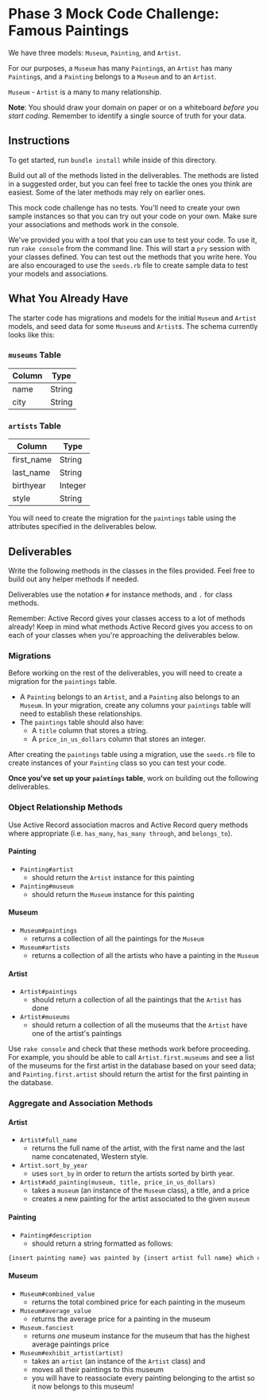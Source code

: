 # Phase 3 Mock Code Challenge: Famous Paintings

We have three models: `Museum`, `Painting`, and `Artist`.

For our purposes, a `Museum` has many `Painting`s, an `Artist` has many
`Painting`s, and a `Painting` belongs to a `Museum` and to an `Artist`.

`Museum` - `Artist` is a many to many relationship.

**Note**: You should draw your domain on paper or on a whiteboard _before you
start coding_. Remember to identify a single source of truth for your data.

## Instructions

To get started, run `bundle install` while inside of this directory.

Build out all of the methods listed in the deliverables. The methods are listed
in a suggested order, but you can feel free to tackle the ones you think are
easiest. Some of the later methods may rely on earlier ones.

This mock code challenge has no tests. You'll need to create your own sample instances so that you can try out your code on your own. Make sure your associations and methods work in the console.

We've provided you with a tool that you can use to test your code. To use it,
run `rake console` from the command line. This will start a `pry` session with
your classes defined. You can test out the methods that you write here. You are
also encouraged to use the `seeds.rb` file to create sample data to test your
models and associations.

## What You Already Have

The starter code has migrations and models for the initial `Museum` and
`Artist` models, and seed data for some `Museum`s and `Artist`s. The
schema currently looks like this:

### `museums` Table

| Column | Type    |
| ------ | ------- |
| name   | String  |
| city   | String |

### `artists` Table

| Column     | Type    |
| ---------- | ------- |
| first_name | String  |
| last_name  | String  |
| birthyear  | Integer |
| style      | String  |

You will need to create the migration for the `paintings` table using the
attributes specified in the deliverables below.

## Deliverables

Write the following methods in the classes in the files provided. Feel free to
build out any helper methods if needed.

Deliverables use the notation `#` for instance methods, and `.` for class
methods.

Remember: Active Record gives your classes access to a lot of methods already!
Keep in mind what methods Active Record gives you access to on each of your
classes when you're approaching the deliverables below.

### Migrations

Before working on the rest of the deliverables, you will need to create a
migration for the `paintings` table.

- A `Painting` belongs to an `Artist`, and a `Painting` also belongs to an
  `Museum`. In your migration, create any columns your `paintings` table will
  need to establish these relationships.
- The `paintings` table should also have:
  - A `title` column that stores a string.
  - A `price_in_us_dollars` column that stores an integer.

After creating the `paintings` table using a migration, use the `seeds.rb` file to
create instances of your `Painting` class so you can test your code.

**Once you've set up your `paintings` table**, work on building out the following
deliverables.

### Object Relationship Methods

Use Active Record association macros and Active Record query methods where
appropriate (i.e. `has_many`, `has_many through`, and `belongs_to`).

#### Painting

- `Painting#artist`
  - should return the `Artist` instance for this painting
- `Painting#museum`
  - should return the `Museum` instance for this painting

#### Museum

- `Museum#paintings`
  - returns a collection of all the paintings for the `Museum`
- `Museum#artists`
  - returns a collection of all the artists who have a painting in the `Museum`

#### Artist

- `Artist#paintings`
  - should return a collection of all the paintings that the `Artist` has done
- `Artist#museums`
  - should return a collection of all the museums that the `Artist` have one of the artist's paintings

Use `rake console` and check that these methods work before proceeding. For
example, you should be able to call `Artist.first.museums` and see a list
of the museums for the first artist in the database based on your seed
data; and `Painting.first.artist` should return the artist for the first
painting in the database.

### Aggregate and Association Methods

#### Artist

- `Artist#full_name`
  - returns the full name of the artist, with the first name and the last name
    concatenated, Western style.
- `Artist.sort_by_year`
  - uses `sort_by` in order to return the artists sorted by birth year.
- `Artist#add_painting(museum, title, price_in_us_dollars)`
  - takes a `museum` (an instance of the `Museum` class), a title, and a price
  - creates a new painting for the artist associated to the given `museum`

#### Painting

- `Painting#description`
  - should return a string formatted as follows:

```txt
{insert painting name} was painted by {insert artist full name} which currently resides in the {insert museum name}. It is currently priced at {insert painting price}.
```

#### Museum

- `Museum#combined_value`
  - returns the total combined price for each painting in the museum
- `Museum#average_value`
  - returns the average price for a painting in the museum
- `Museum.fanciest`
  - returns _one_ museum instance for the museum that has the highest average paintings price
- `Museum#exhibit_artist(artist)`
  - takes an `artist` (an instance of the `Artist` class) and
  - moves all their paintings to this museum
  - you will have to reassociate every painting belonging to the artist so it now belongs to this museum!
